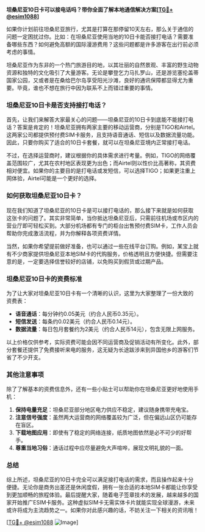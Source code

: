 **坦桑尼亚10日卡可以接电话吗？带你全面了解本地通信解决方案[[TG💪+ @esim1088](https://t.me/s/esim1088)]**

如果你计划前往坦桑尼亚旅行，尤其是打算在那停留10天左右，那么关于通信的问题一定困扰过你。比如：在坦桑尼亚使用当地的10日卡能否接打电话？需要准备哪些东西？如何避免高额的国际漫游费用？这些问题都是许多游客在出行前必须考虑的事情。

坦桑尼亚作为东非的一个热门旅游目的地，以其壮丽的自然景观、丰富的野生动物资源和独特的文化吸引了大量游客。无论是攀登乞力马扎罗山，还是游览塞伦盖蒂国家公园，又或者是在桑给巴尔岛享受阳光沙滩，良好的通讯保障都显得尤为重要。毕竟，谁也不想在旅行中因为联系不上而错过重要的事情。

### 坦桑尼亚10日卡是否支持接打电话？

首先，让我们来解答大家最关心的问题——坦桑尼亚的10日卡到底能不能接打电话？答案是肯定的！坦桑尼亚拥有两家主要的移动运营商，分别是TIGO和Airtel。这两家公司都提供预付费SIM卡服务，且支持语音通话、短信以及数据流量功能。因此，只要你购买了适合的10日卡套餐，就可以在坦桑尼亚境内正常接打电话。

不过，在选择运营商时，建议根据你的具体需求进行考量。例如，TIGO的网络覆盖范围较广，尤其在农村地区表现更为出色；而Airtel则以性价比高著称，其资费相对便宜。如果你的主要目的是打电话或发短信，可以选择TIGO；如果更注重上网体验，Airtel可能是一个更好的选择。

### 如何获取坦桑尼亚10日卡？

现在我们知道了坦桑尼亚的10日卡是可以接打电话的，那么接下来就是如何获取这张卡的问题了。其实非常简单，当你抵达坦桑尼亚后，只需前往机场或市区内的营业厅即可轻松买到。大部分机场都有专门的柜台出售预付费SIM卡，工作人员会帮助你完成激活流程，并为你解释各项资费详情。

当然，如果你希望提前做好准备，也可以通过一些在线平台订购。例如，某宝上就有不少商家提供坦桑尼亚本地SIM卡的代购服务，价格透明且方便快捷。但需要注意的是，一定要选择信誉较好的店铺，以免购买到假货或过期产品。

### 坦桑尼亚10日卡的资费标准

为了让大家对坦桑尼亚10日卡有一个清晰的认识，这里为大家整理了一份大致的资费表：

- **语音通话**：每分钟约0.05美元（约合人民币0.35元）。
- **短信发送**：每条约0.02美元（约合人民币0.14元）。
- **数据流量**：每日包月套餐约为2美元（约合人民币14元），包含无限上网服务。

以上价格仅供参考，实际资费可能会因不同运营商及促销活动有所变化。此外，部分套餐还提供了免费接听来电的服务，这无疑为长途跋涉来到异国他乡的游客们节省了不少开支。

### 其他注意事项

除了了解基本的资费信息外，还有一些小贴士可以帮助你在坦桑尼亚更好地使用手机：

1. **保持电量充足**：坦桑尼亚部分地区电力供应不稳定，建议随身携带充电宝。
2. **注意信号强度**：虽然两大运营商的网络覆盖较为广泛，但在偏远山区仍可能存在盲区。
3. **下载地图应用**：即使有了稳定的网络连接，纸质地图依然是必不可少的好帮手。
4. **尊重当地习俗**：通话过程中应尽量避免大声喧哗，展现文明礼貌的一面。

### 总结

综上所述，坦桑尼亚的10日卡完全可以满足接打电话的需求，而且操作起来十分便捷。无论你是商务出差还是休闲度假，拥有一张合适的本地SIM卡都能让你享受到更加顺畅的旅程体验。最后提醒大家，随着电子签章技术的发展，越来越多的国家开始推广ESIM卡服务。这种虚拟SIM卡无需实体卡片就能实现全球漫游，未来或许将成为主流趋势之一。如果你对此感兴趣的话，不妨关注一下相关的资讯哦！

[[TG💪+ @esim1088](https://t.me/s/esim1088) ![Image](https://i.postimg.cc/4NQfJmqS/Snipaste-2025-05-13-00-14-12.png)]